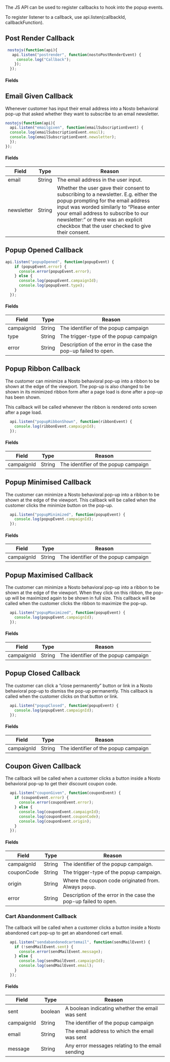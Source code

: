 The JS API can be used to register callbacks to hook into the popup events.

To register listener to a callback, use api.listen(callbackId, callbackFunction).

## Post Render Callback

```js
 nostojs(function(api){
   api.listen("postrender", function(nostoPostRenderEvent) { 
     console.log("Callback");
    });
  });
```

#### Fields

## Email Given Callback

Whenever customer has input their email address into a Nosto behavioral pop-up that asked whether they want to subscribe to an email newsletter.

```js
nostojs(function(api){
  api.listen("emailgiven", function(emailSubscriptionEvent) {
  console.log(emailSubscriptionEvent.email);
  console.log(emailSubscriptionEvent.newsletter);
  });
});
```

#### Fields

| Field      | Type   | Reason                                                                                                                                                                                                                                                                                                    |
|------------|--------|-----------------------------------------------------------------------------------------------------------------------------------------------------------------------------------------------------------------------------------------------------------------------------------------------------------|
| email      | String | The email address in the user input.                                                                                                                                                                                                                                                                      |
| newsletter | String | Whether the user gave their consent to subscribing to a newsletter. E.g. either the pop­up prompting for the email address input was worded similarly to “Please enter your email address to subscribe to our newsletter:” or there was an explicit checkbox that the user checked to give their consent. |

## Popup Opened Callback

```js
api.listen("popupOpened", function(popupEvent) {
    if (popupEvent.error) {
      console.error(popupEvent.error);
    } else {
      console.log(popupEvent.campaignId);
      console.log(popupEvent.type);
    }
  });
```

#### Fields

| Field      | Type   | Reason                                                          |
|------------|--------|-----------------------------------------------------------------|
| campaignId | String | The identifier of the popup campaign                            |
| type       | String | The trigger-type of the popup campaign                          |
| error      | String | Description of the error in the case the pop-up failed to open. |

## Popup Ribbon Callback

The customer can minimize a Nosto behavioral pop-up into a ribbon to be shown at the edge of the viewport. The pop-up is also changed to be shown in its minimized ribbon form after a page load is done after a pop-up has been shown.

This callback will be called whenever the ribbon is rendered onto screen after a page load.

```js
  api.listen("popupRibbonShown", function(ribbonEvent) {
    console.log(ribbonEvent.campaignId);
  });
```

#### Fields

| Field      | Type   | Reason                               |
|------------|--------|--------------------------------------|
| campaignId | String | The identifier of the popup campaign |

## Popup Minimised Callback

The customer can minimize a Nosto behavioral pop-up into a ribbon to be shown at the edge of the viewport. This callback will be called when the customer clicks the minimize button on the pop-up.

```js
  api.listen("popupMinimized", function(popupEvent) {
    console.log(popupEvent.campaignId);
  });
```

#### Fields

| Field      | Type   | Reason                               |
|------------|--------|--------------------------------------|
| campaignId | String | The identifier of the popup campaign |

## Popup Maximised Callback

The customer can minimize a Nosto behavioral pop-up into a ribbon to be shown at the edge of the viewport. When they click on this ribbon, the pop-up will be maximized again to be shown in full size. This callback will be called when the customer clicks the ribbon to maximize the pop-up.

```js
  api.listen("popupMaximized", function(popupEvent) {
    console.log(popupEvent.campaignId);
  });
```

#### Fields

| Field      | Type   | Reason                               |
|------------|--------|--------------------------------------|
| campaignId | String | The identifier of the popup campaign |

## Popup Closed Callback

The customer can click a “close permanently” button or link in a Nosto behavioral pop-up to dismiss the pop-up permanently. This callback is called when the customer clicks on that button or link.

```js
  api.listen("popupClosed", function(popupEvent) {
    console.log(popupEvent.campaignId);
  });
```

#### Fields

| Field      | Type   | Reason                               |
|------------|--------|--------------------------------------|
| campaignId | String | The identifier of the popup campaign |

## Coupon Given Callback

The callback will be called when a customer clicks a button inside a Nosto behavioral pop-up to get their discount coupon code.

```js
  api.listen("couponGiven", function(couponEvent) {
    if (couponEvent.error) {
      console.error(couponEvent.error);
    } else {
      console.log(couponEvent.campaignId);
      console.log(couponEvent.couponCode);
      console.log(couponEvent.origin);
    }
  });
```

#### Fields

| Field      | Type   | Reason                                                          |
|------------|--------|-----------------------------------------------------------------|
| campaignId | String | The identifier of the popup campaign.                           |
| couponCode | String | The trigger-type of the popup campaign.                         |
| origin     | String | Where the coupon code originated from. Always `popup`.          |
| error      | String | Description of the error in the case the pop-up failed to open. |

### Cart Abandonment Callback

The callback will be called when a customer clicks a button inside a Nosto abandoned cart pop-up to get an abandoned cart email.

```js
  api.listen("sendabandonedcartemail", function(sendMailEvent) {
    if (!sendMailEvent.sent) {
      console.error(sendMailEvent.message);
    } else {
      console.log(sendMailEvent.campaignId);
      console.log(sendMailEvent.email);
    }
  });
```

#### Fields

| Field      | Type    | Reason                                           |
|------------|---------|--------------------------------------------------|
| sent       | boolean | A boolean indicating whether the email was sent  |
| campaignId | String  | The identifier of the popup campaign             |
| email      | String  | The email address to which the email was sent    |
| message    | String  | Any error messages relating to the email sending |